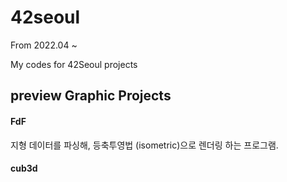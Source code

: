 # 42seoul

From 2022.04 ~

My codes for 42Seoul projects







## preview Graphic Projects


#### FdF

지형 데이터를 파싱해, 등축투영법 (isometric)으로 렌더링 하는 프로그램.



#### cub3d

